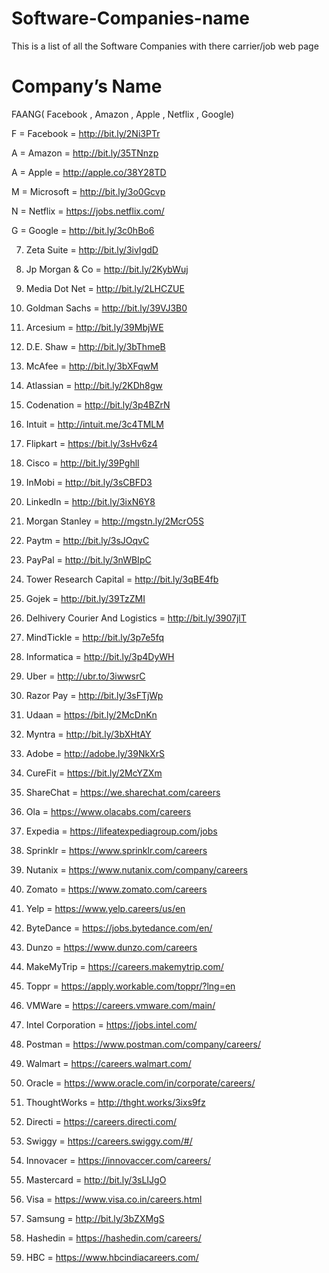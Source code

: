 # Software-Companies-name
This is a list of all the Software Companies with there carrier/job web page

<h1>Company’s Name</h1>


FAANG( Facebook , Amazon , Apple , Netflix , Google)


F = Facebook = http://bit.ly/2Ni3PTr 

A = Amazon = http://bit.ly/35TNnzp 

A = Apple = http://apple.co/38Y28TD 

M = Microsoft = http://bit.ly/3o0Gcvp 

N = Netflix = https://jobs.netflix.com/ 

G = Google = http://bit.ly/3c0hBo6 



7. Zeta Suite = http://bit.ly/3ivIgdD 

9. Jp Morgan & Co = http://bit.ly/2KybWuj 

10. Media Dot Net = http://bit.ly/2LHCZUE 

11. Goldman Sachs = http://bit.ly/39VJ3B0 

12. Arcesium = http://bit.ly/39MbjWE 

13. D.E. Shaw = http://bit.ly/3bThmeB 

14. McAfee = http://bit.ly/3bXFqwM 

15. Atlassian = http://bit.ly/2KDh8gw 

16. Codenation = http://bit.ly/3p4BZrN 

17. Intuit = http://intuit.me/3c4TMLM 

18. Flipkart = https://bit.ly/3sHv6z4 

19. Cisco = http://bit.ly/39Pghll 

20. InMobi = http://bit.ly/3sCBFD3 

21. LinkedIn = http://bit.ly/3ixN6Y8 

22. Morgan Stanley = http://mgstn.ly/2McrO5S 

23. Paytm = http://bit.ly/3sJOqvC 

24. PayPal = http://bit.ly/3nWBIpC 

25. Tower Research Capital = http://bit.ly/3qBE4fb 

26. Gojek = http://bit.ly/39TzZMI 

27. Delhivery Courier And Logistics = http://bit.ly/3907jlT 

28. MindTickle = http://bit.ly/3p7e5fq 

29. Informatica = http://bit.ly/3p4DyWH 

30. Uber = http://ubr.to/3iwwsrC 

31. Razor Pay = http://bit.ly/3sFTjWp 

32. Udaan = https://bit.ly/2McDnKn 

33. Myntra = http://bit.ly/3bXHtAY 

34. Adobe = http://adobe.ly/39NkXrS 

35. CureFit = https://bit.ly/2McYZXm 

36. ShareChat = https://we.sharechat.com/careers 

37. Ola = https://www.olacabs.com/careers 

38. Expedia = https://lifeatexpediagroup.com/jobs 

39. Sprinklr = https://www.sprinklr.com/careers 

40. Nutanix = https://www.nutanix.com/company/careers 

41. Zomato = https://www.zomato.com/careers 

42. Yelp = https://www.yelp.careers/us/en 

43. ByteDance = https://jobs.bytedance.com/en/ 

44. Dunzo = https://www.dunzo.com/careers 

45. MakeMyTrip = https://careers.makemytrip.com/ 

46. Toppr = https://apply.workable.com/toppr/?lng=en 

47. VMWare = https://careers.vmware.com/main/ 

48. Intel Corporation = https://jobs.intel.com/ 

49. Postman = https://www.postman.com/company/careers/ 

50. Walmart = https://careers.walmart.com/ 

51. Oracle = https://www.oracle.com/in/corporate/careers/ 

52. ThoughtWorks = http://thght.works/3ixs9fz 

53. Directi = https://careers.directi.com/ 

54. Swiggy = https://careers.swiggy.com/#/ 

55. Innovacer = https://innovaccer.com/careers/ 

56. Mastercard = http://bit.ly/3sLIJgO 

57. Visa = https://www.visa.co.in/careers.html 

58. Samsung = http://bit.ly/3bZXMgS 

59. Hashedin = https://hashedin.com/careers/ 

60. HBC = https://www.hbcindiacareers.com/

